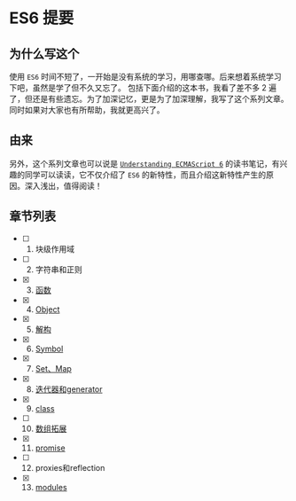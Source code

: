 # ES6 提要

## 为什么写这个

使用 `ES6` 时间不短了，一开始是没有系统的学习，用哪查哪。后来想着系统学习下吧，虽然是学了但不久又忘了。 包括下面介绍的这本书，我看了差不多 2 遍了，但还是有些遗忘。为了加深记忆，更是为了加深理解，我写了这个系列文章。同时如果对大家也有所帮助，我就更高兴了。

## 由来

另外，这个系列文章也可以说是 [`Understanding ECMAScript 6`](https://github.com/nzakas/understandinges6) 的读书笔记，有兴趣的同学可以读读，它不仅介绍了 `ES6` 的新特性，而且介绍这新特性产生的原因。深入浅出，值得阅读！


## 章节列表

* [ ] 1. 块级作用域
* [ ] 2. 字符串和正则
* [x] 3. [函数](docs/3.function.md)
* [x] 4. [Object](docs/4.object.md)
* [x] 5. [解构](docs/5.destructuring.md)
* [x] 6. [Symbol](docs/6.Symbol.md)
* [x] 7. [Set、Map](docs/7.set_map.md)
* [x] 8. [迭代器和generator](docs/8.1_iterator_generator初步介绍.md)
* [x] 9. [class](docs/9.class.md)
* [ ] 10. [数组拓展](docs/10.数组拓展.md)
* [x] 11. [promise](docs/11.Promise.md)
* [ ] 12. proxies和reflection
* [x] 13. [modules](docs/13.module.md)

